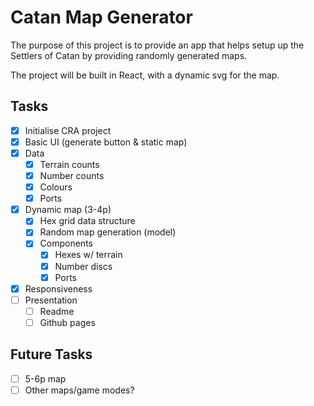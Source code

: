 # Catan Map Generator

The purpose of this project is to provide an app that helps setup up the Settlers of Catan by providing randomly generated maps.

The project will be built in React, with a dynamic svg for the map.


## Tasks
- [x] Initialise CRA project
- [x] Basic UI (generate button & static map)
- [x] Data
    - [x] Terrain counts
    - [x] Number counts
    - [x] Colours
    - [x] Ports
- [x] Dynamic map (3-4p)
    - [x] Hex grid data structure
    - [x] Random map generation (model)
    - [x] Components
        - [x] Hexes w/ terrain
        - [x] Number discs
        - [x] Ports
- [x] Responsiveness
- [ ] Presentation
    - [ ] Readme
    - [ ] Github pages

## Future Tasks
- [ ] 5-6p map
- [ ] Other maps/game modes?
